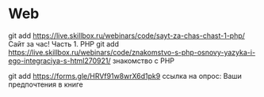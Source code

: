 # Web 
git add <https://live.skillbox.ru/webinars/code/sayt-za-chas-chast-1-php/> Сайт за час! Часть 1. PHP
git add <https://live.skillbox.ru/webinars/code/znakomstvo-s-php-osnovy-yazyka-i-ego-integraciya-s-html270921/> знакомство с PHP

git add <https://forms.gle/HRVf91w8wrX6d1pk9> ссылка на опрос: Ваши предпочтения в книге
